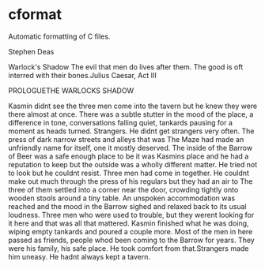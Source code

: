 # cformat
Automatic formatting of C files.

Stephen Deas

Warlock's Shadow
The evil that men do lives after them.
The good is oft interred with their bones.Julius Caesar, Act III

PROLOGUETHE WARLOCKS SHADOW

Kasmin didnt see the three men come into the tavern but he knew they were there
almost at once. There was a subtle stutter in the mood of the place, a
difference in tone, conversations falling quiet, tankards pausing for a moment
as heads turned. Strangers. He didnt get strangers very often. The press of
dark narrow streets and alleys that was The Maze had made an unfriendly name
for itself, one it mostly deserved. The inside of the Barrow of Beer was a safe
enough place to be  it was Kasmins place and he had a reputation to keep but
the outside was a wholly different matter.
He tried not to look but he couldnt resist. Three men had come in together. He
couldnt make out much through the press of his regulars but they had an air to
The three of them settled into a corner near the door, crowding tightly onto
wooden stools around a tiny table. An unspoken accommodation was reached and
the mood in the Barrow sighed and relaxed back to its usual loudness. Three men
who were used to trouble, but they werent looking for it here and that was all
that mattered. Kasmin finished what he was doing, wiping empty tankards and
poured a couple more. Most of the men in here passed as friends, people whod
been coming to the Barrow for years. They were his family, his safe place. He
took comfort from that.Strangers made him uneasy. He hadnt always kept a tavern.
